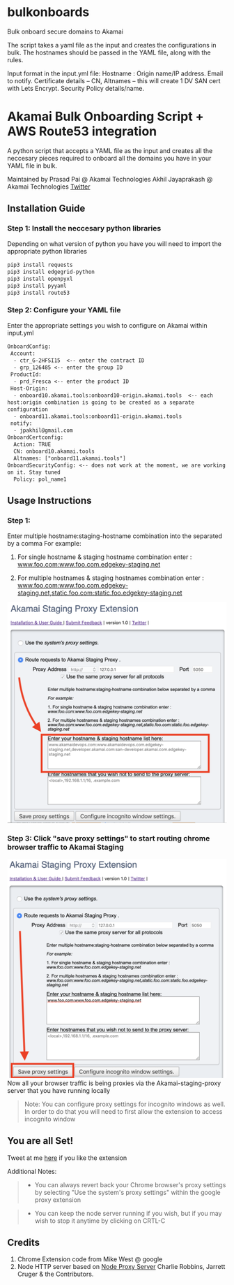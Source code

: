 # bulkonboards
Bulk onboard secure domains to Akamai

The script takes a yaml file as the input and creates the configurations in bulk. The hostnames should be passed in the YAML file, along with the rules.

Input format in the input.yml file:
Hostname : Origin name/IP address.
Email to notify.
Certificate details – CN, Altnames – this will create 1 DV SAN cert with Lets Encrypt.
Security Policy details/name.

# Akamai Bulk Onboarding Script + AWS Route53 integration

A python script that accepts a YAML file as the input and creates all the neccesary pieces required to onboard all the domains you have in your YAML file in bulk. 

Maintained by 
Prasad Pai @ Akamai Technologies
Akhil Jayaprakash @ Akamai Technologies [Twitter](https://twitter.com/akhiljp_dev)

## Installation Guide

### Step 1: Install the neccesary python libraries
Depending on what version of python you have you will need to import the appropriate python libraries
````
pip3 install requests
pip3 install edgegrid-python
pip3 install openpyxl
pip3 install pyyaml
pip3 install route53

````
### Step 2: Configure your YAML file
Enter the appropriate settings you wish to configure on Akamai within input.yml
````
OnboardConfig:
 Account:
  - ctr_G-2HFSI15  <-- enter the contract ID 
  - grp_126485 <-- enter the group ID
 ProductId:
  - prd_Fresca <-- enter the product ID
 Host-Origin:
  - onboard10.akamai.tools:onboard10-origin.akamai.tools  <-- each host:origin combination is going to be created as a separate configuration
  - onboard11.akamai.tools:onboard11-origin.akamai.tools
 notify:
  - jpakhil@gmail.com
OnboardCertconfig:
  Action: TRUE
  CN: onboard10.akamai.tools
  Altnames: ["onboard11.akamai.tools"]
OnboardSecurityConfig: <-- does not work at the moment, we are working on it. Stay tuned
  Policy: pol_name1
````



## Usage Instructions

### Step 1: 
Enter multiple hostname:staging-hostname combination into the  separated by a comma
For example:

1. For single hostname & staging hostname combination enter : www.foo.com:www.foo.com.edgekey-staging.net

2. For multiple hostnames & staging hostnames combination enter : www.foo.com:www.foo.com.edgekey-staging.net,static.foo.com:static.foo.edgekey-staging.net

![alt-text](https://github.com/akhiljay/Akamai-staging-proxy/blob/master/proxy-usage-1.png)


### Step 3: Click "save proxy settings" to start routing chrome browser traffic to Akamai Staging 

![alt-text](https://github.com/akhiljay/Akamai-staging-proxy/blob/master/proxy-usage-2.png)
Now all your browser traffic is being proxies via the Akamai-staging-proxy server that you have running locally

> Note: You can configure proxy settings for incognito windows as well. In order to do that you will need to first allow the extension to access incognito window

## You are all Set! 
Tweet at me [here](https://twitter.com/akhiljp_dev)  if you like the extension 

Additional Notes:

> * You can always revert back your Chrome browser's proxy settings by selecting "Use the system's proxy settings" within the google proxy extension

> * You can keep the node server running if you wish, but if you may wish to stop it anytime by clicking on CRTL-C

## Credits
1. Chrome Extension code from Mike West @ google
2. Node HTTP server based on [Node Proxy Server](https://github.com/nodejitsu/node-http-proxy) Charlie Robbins, Jarrett Cruger & the Contributors.





